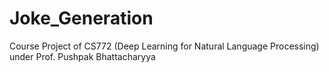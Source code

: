 # Joke_Generation
Course Project of CS772 (Deep Learning for Natural Language Processing) under Prof. Pushpak Bhattacharyya
